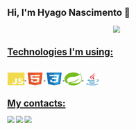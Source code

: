 ## Hi, I'm Hyago Nascimento 👋

 <div align="center">
 <a href="https://github.com/HyagoNascimento">
   <img height="180em" src="https://github-readme-stats.vercel.app/api/top-langs/?username=HyagoNascimento&layout=compact&langs_count=7&theme=dark"/>
</div>
  
 ## Technologies I'm using:
<div style= "display : inline_block"> <br>
<img align="center" alt="Hyago-Js" height="30" width="40" src="https://raw.githubusercontent.com/devicons/devicon/master/icons/javascript/javascript-plain.svg">
  <img align="center" alt="Hyago-HTML" height="30" width="40" src="https://raw.githubusercontent.com/devicons/devicon/master/icons/html5/html5-original.svg">
  <img align="center" alt="Hyago-CSS" height="30" width="40" src="https://raw.githubusercontent.com/devicons/devicon/master/icons/css3/css3-original.svg">
  <img align="center" alt="Hyago-Spring" height="30" width="40" src="https://raw.githubusercontent.com/devicons/devicon/master/icons/spring/spring-original.svg">
  <img align="center" alt="Hyago-java" height="30" width="40" src="https://raw.githubusercontent.com/devicons/devicon/master/icons/java/java-original.svg">
 </div>
 
## My contacts:
 <div> 
<a href = "mailto:hyhenrique18@gmail.com"><img src="https://img.shields.io/badge/Gmail-D14836?style=for-the-badge&logo=gmail&logoColor=white" target="_blank"></a>
<a href="http://linkedin.com/in/hyago-nascimento-55a3a321b/" target="_blank"><img src="https://img.shields.io/badge/-LinkedIn-%230077B5?style=for-the-badge&logo=linkedin&logoColor=white" target="_blank"></a>
<a href="https://api.whatsapp.com/send?phone=5581985464584&text=" target="_blank"><img src="https://img.shields.io/badge/WhatsApp-25D366?style=for-the-badge&logo=whatsapp&logoColor=white" target="_blank"></a>  
</div>
